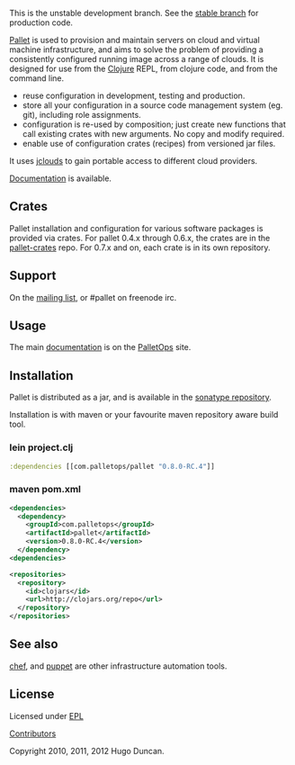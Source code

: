 This is the unstable development branch. See the
[stable branch](https://github.com/pallet/pallet/tree/support/0.7.x) for
production code.

[Pallet][palletops] is used to provision and maintain servers on cloud and
virtual machine infrastructure, and aims to solve the problem of providing a
consistently configured running image across a range of clouds.  It is designed
for use from the [Clojure][clojure] REPL, from clojure code, and from the
command line.

- reuse configuration in development, testing and production.
- store all your configuration in a source code management system (eg. git),
  including role assignments.
- configuration is re-used by composition; just create new functions that call
  existing crates with new arguments. No copy and modify required.
- enable use of configuration crates (recipes) from versioned jar files.

It uses [jclouds][jclouds] to gain portable access to different cloud providers.

[Documentation][docs] is available.

## Crates

Pallet installation and configuration for various software packages is provided
via crates.  For pallet 0.4.x through 0.6.x, the crates are in the
[pallet-crates](https://github.com/pallet/pallet-crates) repo. For 0.7.x and
on, each crate is in its own repository.

## Support

On the [mailing list][ml], or #pallet on freenode irc.

## Usage

The main [documentation][docs] is on the [PalletOps][palletops] site.

## Installation

Pallet is distributed as a jar, and is available in the
[sonatype repository][sonatype].

Installation is with maven or your favourite maven repository aware build tool.

### lein project.clj

```clojure
:dependencies [[com.palletops/pallet "0.8.0-RC.4"]]
```

### maven pom.xml

```xml
<dependencies>
  <dependency>
    <groupId>com.palletops</groupId>
    <artifactId>pallet</artifactId>
    <version>0.8.0-RC.4</version>
  </dependency>
<dependencies>

<repositories>
  <repository>
    <id>clojars</id>
    <url>http://clojars.org/repo</url>
  </repository>
</repositories>
```

## See also

[chef][chef], and [puppet][puppet] are other infrastructure automation tools.

## License

Licensed under [EPL](http://www.eclipse.org/legal/epl-v10.html)

[Contributors](https://www.ohloh.net/p/pallet-clj/contributors)

Copyright 2010, 2011, 2012  Hugo Duncan.


[palletops]: http://palletops.com "Pallet site"

[docs]: http://palletops.com/doc "Pallet Documentation"
[ml]: http://groups.google.com/group/pallet-clj "Pallet mailing list"
[basicdemo]: https://github.com/pallet/pallet-examples/blob/develop/basic/src/demo.clj "Basic interactive usage of Pallet"
[basic]: https://github.com/pallet/pallet-examples/tree/develop/basic/ "Basic Pallet Examples"
[screencast]: http://www.youtube.com/hugoduncan#p/u/1/adzMkR0d0Uk "Pallet Screencast"
[clojure]: http://clojure.org "Clojure"
[cljstart]: http://dev.clojure.org/display/doc/Getting+Started "Getting started with clojure"
[sonatype]: http://oss.sonatype.org/content/repositories/releases/org/cloudhoist "Sonatype Maven Repository"

[jclouds]: http://jclouds.org/ "jclouds"
[chef]: http://opscode.com/ "Chef"
[puppet]: http://www.puppetlabs.com/ "Puppet"
